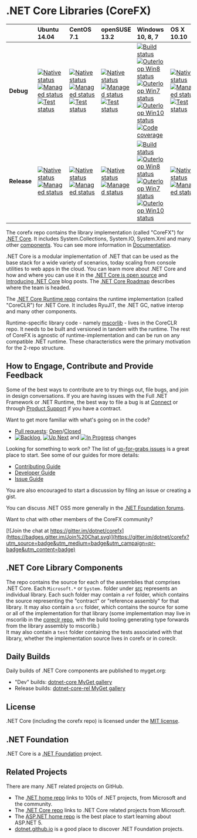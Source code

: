 # .NET Core Libraries (CoreFX)

|   |Ubuntu 14.04|CentOS 7.1|openSUSE 13.2|Windows 10, 8, 7|OS X 10.10|
|:--|:--|:--|:--|:--|:--|
|**Debug**|[![Native status](https://img.shields.io/jenkins/s/http/dotnet-ci.cloudapp.net/dotnet_corefx_linux_nativecomp_debug.svg?label=native)](http://dotnet-ci.cloudapp.net/job/dotnet_corefx_linux_nativecomp_debug/)<br/>[![Managed status](https://img.shields.io/jenkins/s/http/dotnet-ci.cloudapp.net/dotnet_corefx_linux_debug.svg?label=build)](http://dotnet-ci.cloudapp.net/job/dotnet_corefx_linux_debug/)<br/>[![Test status](https://img.shields.io/jenkins/s/http/dotnet-ci.cloudapp.net/dotnet_corefx_linux_debug_tst.svg?label=test)](http://dotnet-ci.cloudapp.net/job/dotnet_corefx_linux_debug_tst/)|[![Native status](https://img.shields.io/jenkins/s/http/dotnet-ci.cloudapp.net/dotnet_corefx_linux_centos71_nativecomp_debug.svg?label=native)](http://dotnet-ci.cloudapp.net/job/dotnet_corefx_linux_centos71_nativecomp_debug/)<br/>[![Managed status](https://img.shields.io/jenkins/s/http/dotnet-ci.cloudapp.net/dotnet_corefx_linux_debug.svg?label=build)](http://dotnet-ci.cloudapp.net/job/dotnet_corefx_linux_debug/)<br/>[![Test status](https://img.shields.io/jenkins/s/http/dotnet-ci.cloudapp.net/dotnet_corefx_linux_centos71_debug_tst.svg?label=test)](http://dotnet-ci.cloudapp.net/job/dotnet_corefx_linux_centos71_debug_tst/)|[![Native status](https://img.shields.io/jenkins/s/http/dotnet-ci.cloudapp.net/dotnet_corefx_linux_opensuse132_nativecomp_debug.svg?label=native)](http://dotnet-ci.cloudapp.net/job/dotnet_corefx_linux_opensuse132_nativecomp_debug/)<br/>[![Managed status](https://img.shields.io/jenkins/s/http/dotnet-ci.cloudapp.net/dotnet_corefx_linux_debug.svg?label=build)](http://dotnet-ci.cloudapp.net/job/dotnet_corefx_linux_debug/)<br/>[![Test status](https://img.shields.io/jenkins/s/http/dotnet-ci.cloudapp.net/dotnet_corefx_linux_opensuse132_debug_tst.svg?label=test)](http://dotnet-ci.cloudapp.net/job/dotnet_corefx_linux_opensuse132_debug_tst/)|[![Build status](https://img.shields.io/jenkins/s/http/dotnet-ci.cloudapp.net/dotnet_corefx_windows_debug.svg?label=build+%26+test)](http://dotnet-ci.cloudapp.net/job/dotnet_corefx_windows_debug/)<br/>[![Outerloop Win8 status](https://img.shields.io/jenkins/s/http/dotnet-ci.cloudapp.net/job/dotnet_corefx/outerloop_windows_nt_debug.svg?label=win8+outer+test)](http://dotnet-ci.cloudapp.net/job/dotnet_corefx/job/outerloop_windows_nt_debug/)<br/>[![Outerloop Win7 status](https://img.shields.io/jenkins/s/http/dotnet-ci.cloudapp.net/job/dotnet_corefx/outerloop_win7_debug.svg?label=win7+outer+test)](http://dotnet-ci.cloudapp.net/job/dotnet_corefx/job/outerloop_win7_debug/)<br/>[![Outerloop Win10 status](https://img.shields.io/jenkins/s/http/dotnet-ci.cloudapp.net/job/dotnet_corefx/outerloop_win10_debug.svg?label=win10+outer+test)](http://dotnet-ci.cloudapp.net/job/dotnet_corefx/job/outerloop_win10_debug/)<br/>[![Code coverage](http://dotnet-ci.cloudapp.net/job/dotnet_corefx/job/code_coverage_windows/Code_Coverage_Report/badge_combined.svg)](http://dotnet-ci.cloudapp.net/job/dotnet_corefx/job/code_coverage_windows/Code_Coverage_Report/)|[![Native status](https://img.shields.io/jenkins/s/http/dotnet-ci.cloudapp.net/dotnet_corefx_mac_nativecomp_debug.svg?label=native)](http://dotnet-ci.cloudapp.net/job/dotnet_corefx_mac_nativecomp_debug/)<br/>[![Managed status](https://img.shields.io/jenkins/s/http/dotnet-ci.cloudapp.net/dotnet_corefx_mac_debug.svg?label=build)](http://dotnet-ci.cloudapp.net/job/dotnet_corefx_mac_debug/)<br/>[![Test status](https://img.shields.io/jenkins/s/http/dotnet-ci.cloudapp.net/dotnet_corefx_mac_debug_tst.svg?label=test)](http://dotnet-ci.cloudapp.net/job/dotnet_corefx_mac_debug_tst/)|
|**Release**|[![Native status](https://img.shields.io/jenkins/s/http/dotnet-ci.cloudapp.net/dotnet_corefx_linux_nativecomp_release.svg?label=native)](http://dotnet-ci.cloudapp.net/job/dotnet_corefx_linux_nativecomp_release/)<br/>[![Managed status](https://img.shields.io/jenkins/s/http/dotnet-ci.cloudapp.net/dotnet_corefx_linux_release.svg?label=build)](http://dotnet-ci.cloudapp.net/job/dotnet_corefx_linux_release/)|[![Native status](https://img.shields.io/jenkins/s/http/dotnet-ci.cloudapp.net/dotnet_corefx_linux_centos71_nativecomp_release.svg?label=native)](http://dotnet-ci.cloudapp.net/job/dotnet_corefx_linux_centos71_nativecomp_release/)<br/>[![Managed status](https://img.shields.io/jenkins/s/http/dotnet-ci.cloudapp.net/dotnet_corefx_linux_release.svg?label=build)](http://dotnet-ci.cloudapp.net/job/dotnet_corefx_linux_release/)|[![Native status](https://img.shields.io/jenkins/s/http/dotnet-ci.cloudapp.net/dotnet_corefx_linux_opensuse132_nativecomp_release.svg?label=native)](http://dotnet-ci.cloudapp.net/job/dotnet_corefx_linux_opensuse132_nativecomp_release/)<br/>[![Managed status](https://img.shields.io/jenkins/s/http/dotnet-ci.cloudapp.net/dotnet_corefx_linux_release.svg?label=build)](http://dotnet-ci.cloudapp.net/job/dotnet_corefx_linux_release/)|[![Build status](https://img.shields.io/jenkins/s/http/dotnet-ci.cloudapp.net/dotnet_corefx_windows_release.svg?label=build+%26+test)](http://dotnet-ci.cloudapp.net/job/dotnet_corefx_windows_release/)<br/>[![Outerloop Win8 status](https://img.shields.io/jenkins/s/http/dotnet-ci.cloudapp.net/job/dotnet_corefx/outerloop_windows_nt_release.svg?label=win8+outer+test)](http://dotnet-ci.cloudapp.net/job/dotnet_corefx/job/outerloop_windows_nt_release/)<br/>[![Outerloop Win7 status](https://img.shields.io/jenkins/s/http/dotnet-ci.cloudapp.net/job/dotnet_corefx/outerloop_win7_release.svg?label=win7+outer+test)](http://dotnet-ci.cloudapp.net/job/dotnet_corefx/job/outerloop_win7_release/)<br/>[![Outerloop Win10 status](https://img.shields.io/jenkins/s/http/dotnet-ci.cloudapp.net/job/dotnet_corefx/outerloop_win10_release.svg?label=win10+outer+test)](http://dotnet-ci.cloudapp.net/job/dotnet_corefx/job/outerloop_win10_release/)|[![Native status](https://img.shields.io/jenkins/s/http/dotnet-ci.cloudapp.net/dotnet_corefx_mac_nativecomp_release.svg?label=native)](http://dotnet-ci.cloudapp.net/job/dotnet_corefx_mac_nativecomp_release/)<br/>[![Managed status](https://img.shields.io/jenkins/s/http/dotnet-ci.cloudapp.net/dotnet_corefx_mac_release.svg?label=build)](http://dotnet-ci.cloudapp.net/job/dotnet_corefx_mac_release/)|

The corefx repo contains the library implementation (called "CoreFX") for [.NET Core](http://github.com/dotnet/core). It includes System.Collections, System.IO, System.Xml and many other [components](#net-core-library-components). You can see more information in [Documentation](Documentation/README.md). 

.NET Core is a modular implementation of .NET that can be used as the base stack for a wide variety of scenarios, today scaling from console utilities to web apps in the cloud.  You can learn more about .NET Core and how and where you can use it in the [.NET Core is open source][.NET Core oss] and [Introducing .NET Core][Introducing .NET Core] blog posts. The [.NET Core Roadmap](https://github.com/dotnet/core/blob/master/roadmap.md) describes where the team is headed.

The [.NET Core Runtime repo](https://github.com/dotnet/coreclr) contains the  runtime implementation (called "CoreCLR") for .NET Core. It includes RyuJIT, the .NET GC, native interop and many other components.

Runtime-specific library code - namely [mscorlib][mscorlib] - lives in the CoreCLR repo. It needs to be built and versioned in tandem with the runtime. The rest of CoreFX is agnostic of runtime-implementation and can be run on any compatible .NET runtime. These characteristics were the primary motivation for the 2-repo structure.

[.NET Core oss]: http://blogs.msdn.com/b/dotnet/archive/2014/11/12/net-core-is-open-source.aspx
[Introducing .NET Core]: http://blogs.msdn.com/b/dotnet/archive/2014/12/04/introducing-net-core.aspx
[mscorlib]: https://github.com/dotnet/coreclr/tree/master/src/mscorlib

## How to Engage, Contribute and Provide Feedback

Some of the best ways to contribute are to try things out, file bugs, and join in design conversations. If you are having issues with the Full .NET Framework or .NET Runtime, the best way to file a bug is at [Connect](http://connect.microsoft.com/VisualStudio) or through [Product Support](https://support.microsoft.com/en-us/contactus?ws=support) if you have a contract.

Want to get more familiar with what's going on in the code?
* [Pull requests](https://github.com/dotnet/corefx/pulls): [Open](https://github.com/dotnet/corefx/pulls?q=is%3Aopen+is%3Apr)/[Closed](https://github.com/dotnet/corefx/pulls?q=is%3Apr+is%3Aclosed)
* [![Backlog](https://cloud.githubusercontent.com/assets/1302850/6260412/38987b1e-b793-11e4-9ade-d3fef4c6bf48.png)](https://github.com/dotnet/corefx/issues?q=is%3Aopen+is%3Aissue+label%3A%220+-+Backlog%22), [![Up Next](https://cloud.githubusercontent.com/assets/1302850/6260418/4c2c7a54-b793-11e4-8ce1-a27ff5378d08.png)](https://github.com/dotnet/corefx/issues?q=is%3Aopen+is%3Aissue+label%3A%221+-+Up+Next%22) and [![In Progress](https://cloud.githubusercontent.com/assets/1302850/6260414/41b0fc30-b793-11e4-9d50-d09563cd138a.png)](https://github.com/dotnet/corefx/issues?q=is%3Aopen+is%3Aissue+label%3A%222+-+In+Progress%22) changes

Looking for something to work on? The list of [up-for-grabs issues](https://github.com/dotnet/corefx/labels/up%20for%20grabs) is a great place to start. See some of our guides for more details:

* [Contributing Guide](Documentation/project-docs/contributing.md)
* [Developer Guide](Documentation/project-docs/developer-guide.md)
* [Issue Guide](Documentation/project-docs/issue-guide.md)

You are also encouraged to start a discussion by filing an issue or creating a
gist.

You can discuss .NET OSS more generally in the [.NET Foundation forums].

Want to chat with other members of the CoreFX community?

[![Join the chat at https://gitter.im/dotnet/corefx](https://badges.gitter.im/Join%20Chat.svg)](https://gitter.im/dotnet/corefx?utm_source=badge&utm_medium=badge&utm_campaign=pr-badge&utm_content=badge)

[.NET Foundation forums]: http://forums.dotnetfoundation.org/

## .NET Core Library Components

The repo contains the source for each of the assemblies that comprises .NET Core.  Each ```Microsoft.*``` or ```System.``` folder under
[src](https://github.com/dotnet/corefx/tree/master/src) represents an individual library.  Each such folder may contain a ```ref``` folder,
which contains the source representing the "contract" or "reference assembly" for that library.  It may also contain a ```src``` folder,
which contains the source for some or all of the implementation for that library (some implementation may live in mscorlib in the 
[coreclr repo](https://github.com/dotnet/coreclr), with the build tooling generating type forwards from the library assembly to mscorlib.)  
It may also contain a ```test``` folder containing the tests associated with that library, whether the implementation source lives in corefx 
or in coreclr.

## Daily Builds

Daily builds of .NET Core components are published to myget.org:
- "Dev" builds: [dotnet-core MyGet gallery](https://www.myget.org/gallery/dotnet-core)
- Release builds: [dotnet-core-rel MyGet gallery](https://www.myget.org/gallery/dotnet-core-rel)

## License

.NET Core (including the corefx repo) is licensed under the [MIT license](LICENSE).

## .NET Foundation

.NET Core is a [.NET Foundation](http://www.dotnetfoundation.org/projects) project.

## Related Projects
There are many .NET related projects on GitHub.

- The [.NET home repo](https://github.com/Microsoft/dotnet) links to 100s of .NET projects, from Microsoft and the community.
- The [.NET Core repo](https://github.com/dotnet/core) links to .NET Core related projects from Microsoft.
- The [ASP.NET home repo](https://github.com/aspnet/home) is the best place to start learning about ASP.NET 5.
- [dotnet.github.io](http://dotnet.github.io) is a good place to discover .NET Foundation projects.
